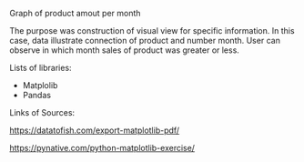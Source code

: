 Graph of product amout per month

The purpose was construction of visual view for specific information. In this case, data illustrate connection of product and number month. User can observe in which month sales of product was greater or less. 



Lists of libraries:

- Matplolib
- Pandas 



Links of Sources:

https://datatofish.com/export-matplotlib-pdf/

https://pynative.com/python-matplotlib-exercise/

